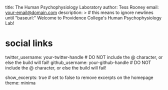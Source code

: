 title: The Human Psychophysiology Laboratory 
author: Tess Rooney
email: your-email@domain.com
description: > # this means to ignore newlines until "baseurl:"
  Welcome to Providence College's Human Psychophysiology Lab!

# social links
twitter_username: your-twitter-handle # DO NOT include the @ character, or else the build will fail!
github_username:  your-github-handle # DO NOT include the @ character, or else the build will fail!

show_excerpts: true # set to false to remove excerpts on the homepage
theme: minima

